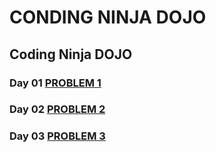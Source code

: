 # CONDING NINJA DOJO
## Coding Ninja DOJO
 ### Day 01 <a href="https://www.codingninjas.com/studio/problems/majority-element_842495?topList=striver-sde-sheet-problems&problemListRedirection=true">PROBLEM 1</a>
 ### Day 02 <a href="https://www.codingninjas.com/studio/problems/element-that-appears-once_1092888?topList=top-google-coding-interview-questions&problemListRedirection=true">PROBLEM 2</a>
 ### Day 03 <a href="https://pratik-k-sahoo.github.io/coming-soon/">PROBLEM 3</a>
